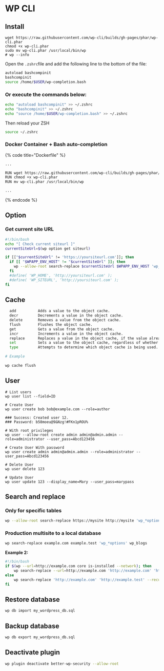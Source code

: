 # WP CLI

## Install

```text
wget https://raw.githubusercontent.com/wp-cli/builds/gh-pages/phar/wp-cli.phar
chmod +x wp-cli.phar
sudo mv wp-cli.phar /usr/local/bin/wp
# wp --info
```

Open the `.zshrc`file and add the following line to the bottom of the file:

```bash
autoload bashcompinit
bashcompinit
source /home/$USER/wp-completion.bash
```

### **Or execute the commands below:**

```bash
echo "autoload bashcompinit" >> ~/.zshrc 
echo "bashcompinit" >> ~/.zshrc 
echo "source /home/$USER/wp-completion.bash" >> ~/.zshrc 
```

Then reload your ZSH

```bash
source ~/.zshrc
```

### Docker Container + Bash auto-**completion**

{% code title="Dockerfile" %}
```bash
...

RUN wget https://raw.githubusercontent.com/wp-cli/builds/gh-pages/phar/wp-cli.phar
RUN chmod +x wp-cli.phar
RUN mv wp-cli.phar /usr/local/bin/wp

...
```
{% endcode %}

## Option

### Get current site URL

```bash
#!/bin/bash
echo "[ Check current siteurl ]"
currentSiteUrl=$(wp option get siteurl)

if [["$currentSiteUrl" != 'https://yoursiteurl.com']]; then
  if [[ "$WPAPP_ENV_HOST" != "$currentSiteUrl" ]]; then
    wp --allow-root search-replace $currentSiteUrl $WPAPP_ENV_HOST 'wp_*options'
  fi
  #define( 'WP_HOME', 'http://yoursiteurl.com' );
  #define( 'WP_SITEURL', ‘http://yoursiteurl.com' );
fi
```

## Cache

```bash
  add          Adds a value to the object cache.
  decr         Decrements a value in the object cache.
  delete       Removes a value from the object cache.
  flush        Flushes the object cache.
  get          Gets a value from the object cache.
  incr         Increments a value in the object cache.
  replace      Replaces a value in the object cache, if the value already exists.
  set          Sets a value to the object cache, regardless of whether it already exists.
  type         Attempts to determine which object cache is being used.
  
# Example
  
wp cache flush
```

## User

```text
# List users
wp user list --field=ID

# Create User
wp user create bob bob@example.com --role=author

### Success: Created user 12.
### Password: b58moeu@9&Nzg!#FKn1pROU%

# With root privileges
wp user --allow-root create admin admin@admin.admin --role=administrator --user_pass=Abcd123456

# Create User With password
wp user create admin admin@admin.admin --role=administrator --user_pass=Abcd123456

# Delete User
wp user delete 123

# Update User
wp user update 123 --display_name=Mary --user_pass=marypass
```

## Search and replace

### Only for specific tables

```bash
wp --allow-root search-replace https://mysite http://mysite 'wp_*options' --dry-run
```

### Production multisite to a local database

```bash
wp search-replace example.com example.test 'wp_*options' wp_blogs
```

**Example 2:**

```bash
#!/bin/bash
if $(wp --url=http://example.com core is-installed --network); then
    wp search-replace --url=http://example.com 'http://example.com' 'http://example.test' --recurse-objects --network --skip-columns=guid --skip-tables=wp_users
else
    wp search-replace 'http://example.com' 'http://example.test' --recurse-objects --skip-columns=guid --skip-tables=wp_users
fi
```

## Restore database

```bash
wp db import my_wordpress_db.sql
```

## Backup database

```bash
wp db export my_wordpress_db.sql
```

## Deactivate plugin

```bash
wp plugin deactivate better-wp-security --allow-root
```

## 

